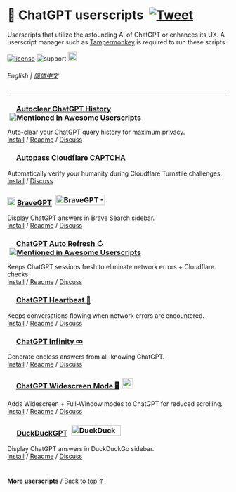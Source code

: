 # 🤖 ChatGPT userscripts &nbsp;[![Tweet](https://img.shields.io/twitter/url/http/shields.io.svg?style=social)](https://twitter.com/intent/tweet?text=Check%20these%20%23ChatGPT%20userscripts%20out%21&url=https://github.com/adamlui/userscripts/tree/master/chatgpt&hashtags=greasemonkey,userscript,javascript,ai)
Userscripts that utilize the astounding AI of ChatGPT or enhances its UX. A userscript manager such as [Tampermonkey](https://www.tampermonkey.net/) is required to run these scripts.

[![license](https://img.shields.io/badge/License-MIT-green.svg)](../LICENSE.md)
![support](https://img.shields.io/badge/Support-Chrome/Firefox/Edge/Brave/Opera/Vivaldi/LibreWolf/QQ-989898.svg)
<a alt="chatgpt.js" href="https://chatgpt.js.org"><img height=20 src="https://i.imgur.com/IlqFZJI.png"></a>

###### English | [简体中文](zh-cn/README.md)

---

### <picture><source media="(prefers-color-scheme: dark)" srcset="https://i.imgur.com/RduASbD.png"><img width=16 src="https://raw.githubusercontent.com/adamlui/chatgpt-userscripts/main/media/icons/openai-favicon64.png"></picture> [Autoclear ChatGPT History](../autoclear-chatgpt-history) <a href="https://github.com/awesome-scripts/awesome-userscripts#privacy"><img src="https://awesome.re/mentioned-badge.svg" alt="Mentioned in Awesome Userscripts" style="margin:0 0 -2px 5px"></a>

Auto-clear your ChatGPT query history for maximum privacy.
<br>[Install](https://greasyfork.org/scripts/460805-auto-clear-chatgpt-history) / 
[Readme](../autoclear-chatgpt-history#readme) / 
[Discuss](https://chatgptevo.com/autoclear/discussions)

### <img width=16 src="https://www.google.com/s2/favicons?sz=64&domain=cloudflare.com"> [Autopass Cloudflare CAPTCHA](../../autopass-cloudflare-captcha)

Automatically verify your humanity during Cloudflare Turnstile challenges.
<br>[Install](https://greasyfork.org/en/scripts/464785-autopass-cloudflare-captcha) / 
[Discuss](https://github.com/adamlui/userscripts/discussions)

### <img src="https://media.bravegpt.com/images/bravegpt-icon48.png" width=18> [BraveGPT](../bravegpt) <a href="https://www.producthunt.com/posts/bravegpt?utm_source=badge-featured&utm_medium=badge&utm_souce=badge-bravegpt" target="_blank"><img src="https://api.producthunt.com/widgets/embed-image/v1/featured.svg?post_id=385630&theme=light" alt="BraveGPT - Bring&#0032;the&#0032;magic&#0032;of&#0032;ChatGPT&#0032;to&#0032;Brave&#0032;Search&#0033; | Product Hunt" style="width: 112px; height: 24px; margin:0 0 -4px 5px;" width="112" height="24" /></a>

Display ChatGPT answers in Brave Search sidebar.
<br>[Install](https://greasyfork.org/scripts/462440-bravegpt) / 
[Readme](../bravegpt#readme) / 
[Discuss](https://github.bravegpt.com/discussions)

### <picture><source media="(prefers-color-scheme: dark)" srcset="https://i.imgur.com/RduASbD.png"><img width=16 src="https://raw.githubusercontent.com/adamlui/chatgpt-userscripts/main/media/icons/openai-favicon64.png"></picture> [ChatGPT Auto Refresh ↻](../chatgpt-auto-refresh) <a href="https://github.com/awesome-scripts/awesome-userscripts#chatgpt"><img src="https://awesome.re/mentioned-badge.svg" alt="Mentioned in Awesome Userscripts" style="margin:0 0 -2px 5px"></a>

Keeps ChatGPT sessions fresh to eliminate network errors + Cloudflare checks.
<br>[Install](https://greasyfork.org/scripts/462422-chatgpt-auto-refresh) / 
[Readme](../chatgpt-auto-refresh#readme) / 
[Discuss](https://chatgptevo.com/autorefresh/discussions)

### <picture><source media="(prefers-color-scheme: dark)" srcset="https://i.imgur.com/RduASbD.png"><img width=16 src="https://raw.githubusercontent.com/adamlui/chatgpt-userscripts/main/media/icons/openai-favicon64.png"></picture> [ChatGPT Heartbeat 💓](../chatgpt-heartbeat)

Keeps conversations flowing when network errors are encountered.
<br>[Install](https://greasyfork.org/en/scripts/464783-chatgpt-heartbeat) / 
[Readme](../chatgpt-heartbeat#readme) / 
[Discuss](https://github.com/adamlui/userscripts/discussions)

### <picture><source media="(prefers-color-scheme: dark)" srcset="https://i.imgur.com/RduASbD.png"><img width=16 src="https://raw.githubusercontent.com/adamlui/chatgpt-userscripts/main/media/icons/openai-favicon64.png"></picture> [ChatGPT Infinity ∞](../chatgpt-infinity)

Generate endless answers from all-knowing ChatGPT.
<br>[Install](https://greasyfork.org/scripts/465051-chatgpt-infinity) / 
[Readme](../chatgpt-infinity#readme) / 
[Discuss](https://chatgptevo.com/infinity/discussions)

### <picture><source media="(prefers-color-scheme: dark)" srcset="https://i.imgur.com/RduASbD.png"><img width=16 src="https://raw.githubusercontent.com/adamlui/chatgpt-userscripts/main/media/icons/openai-favicon64.png"></picture> [ChatGPT Widescreen Mode 🖥️](../chatgpt-widescreen) <img src="https://raw.githubusercontent.com/adamlui/chatgpt-widescreen/main/media/images/badges/product-hunt/product-of-the-week-2-larger-centered-rounded-light.svg" alt="ChatGPT&#0032;Widescreen&#0032;Mode - Add&#0032;widescreen&#0032;&#0043;&#0032;full&#0032;window&#0032;modes&#0032;to&#0032;ChatGPT | Product Hunt" style="width: auto; height: 24px; margin:0 0 -4px 3px;" width="auto" height="24" />

Adds Widescreen + Full-Window modes to ChatGPT for reduced scrolling.
<br>[Install](https://greasyfork.org/scripts/461473-chatgpt-widescreen-mode) / 
[Readme](../chatgpt-widescreen#readme) / 
[Discuss](https://chatgptevo.com/widescreen/discussions)

### <img src="https://media.duckduckgpt.com/images/ddgpt-icon48.png" width=17> [DuckDuckGPT](../duckduckgpt) <a href="https://www.producthunt.com/posts/duckduckgpt?utm_source=badge-featured&utm_medium=badge&utm_souce=badge-duckduckgpt" target="_blank"><img src="https://api.producthunt.com/widgets/embed-image/v1/featured.svg?post_id=379261&theme=light" alt="DuckDuckGPT - Bring&#0032;the&#0032;magic&#0032;of&#0032;ChatGPT&#0032;to&#0032;DuckDuckGo | Product Hunt" style="width: 112px; height: 24px; margin:0 0 -4px 5px;" width="112" height="24" /></a>

Display ChatGPT answers in DuckDuckGo sidebar.
<br>[Install](https://greasyfork.org/scripts/459849-duckduckgpt) / 
[Readme](../duckduckgpt#readme) / 
[Discuss](https://github.duckduckgpt.com/discussions)

#

<a href="https://github.com/adamlui/userscripts">**More userscripts**</a> / 
<a href="#-chatgpt-userscripts-">Back to top ↑</a>
